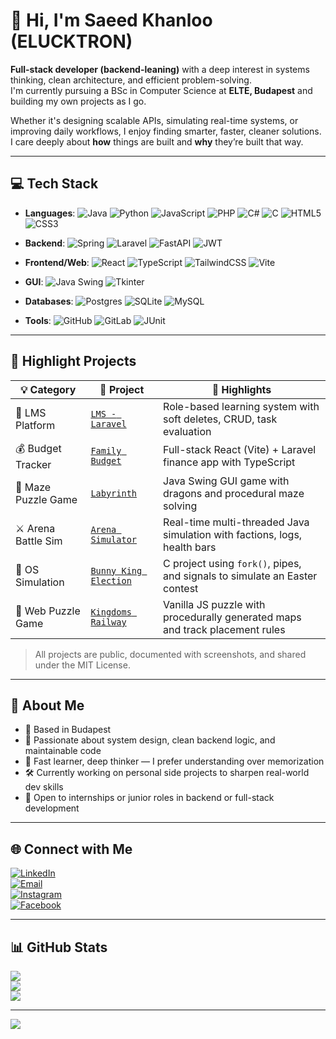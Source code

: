 # 👋 Hi, I'm Saeed Khanloo (ELUCKTRON)

**Full-stack developer (backend-leaning)** with a deep interest in systems thinking, clean architecture, and efficient problem-solving.  
I'm currently pursuing a BSc in Computer Science at **ELTE, Budapest** and building my own projects as I go.

Whether it's designing scalable APIs, simulating real-time systems, or improving daily workflows, I enjoy finding smarter, faster, cleaner solutions.  
I care deeply about **how** things are built and **why** they’re built that way.

---

## 💻 Tech Stack

- **Languages**: ![Java](https://img.shields.io/badge/java-%23ED8B00.svg?style=for-the-badge&logo=openjdk&logoColor=white) ![Python](https://img.shields.io/badge/python-3670A0?style=for-the-badge&logo=python&logoColor=ffdd54) ![JavaScript](https://img.shields.io/badge/javascript-%23323330.svg?style=for-the-badge&logo=javascript&logoColor=%23F7DF1E) ![PHP](https://img.shields.io/badge/php-%23777BB4.svg?style=for-the-badge&logo=php&logoColor=white) ![C#](https://img.shields.io/badge/c%23-%23239120.svg?style=for-the-badge&logo=csharp&logoColor=white) ![C](https://img.shields.io/badge/c-%2300599C.svg?style=for-the-badge&logo=c&logoColor=white) ![HTML5](https://img.shields.io/badge/html5-%23E34F26.svg?style=for-the-badge&logo=html5&logoColor=white) ![CSS3](https://img.shields.io/badge/css3-%231572B6.svg?style=for-the-badge&logo=css3&logoColor=white)

- **Backend**: ![Spring](https://img.shields.io/badge/spring-%236DB33F.svg?style=for-the-badge&logo=spring&logoColor=white) ![Laravel](https://img.shields.io/badge/laravel-%23FF2D20.svg?style=for-the-badge&logo=laravel&logoColor=white) ![FastAPI](https://img.shields.io/badge/FastAPI-005571?style=for-the-badge&logo=fastapi) ![JWT](https://img.shields.io/badge/JWT-black?style=for-the-badge&logo=JSON%20web%20tokens)

- **Frontend/Web**: ![React](https://img.shields.io/badge/react-%2320232a.svg?style=for-the-badge&logo=react&logoColor=%2361DAFB) ![TypeScript](https://img.shields.io/badge/typescript-%23007ACC.svg?style=for-the-badge&logo=typescript&logoColor=white) ![TailwindCSS](https://img.shields.io/badge/tailwindcss-%2338B2AC.svg?style=for-the-badge&logo=tailwind-css&logoColor=white) ![Vite](https://img.shields.io/badge/vite-%23646CFF.svg?style=for-the-badge&logo=vite&logoColor=white)

- **GUI**: ![Java Swing](https://img.shields.io/badge/Swing-%23007396.svg?style=for-the-badge&logo=java&logoColor=white) ![Tkinter](https://img.shields.io/badge/Tkinter-FFDB4D?style=for-the-badge)

- **Databases**: ![Postgres](https://img.shields.io/badge/postgres-%23316192.svg?style=for-the-badge&logo=postgresql&logoColor=white) ![SQLite](https://img.shields.io/badge/sqlite-%2307405e.svg?style=for-the-badge&logo=sqlite&logoColor=white) ![MySQL](https://img.shields.io/badge/mysql-4479A1.svg?style=for-the-badge&logo=mysql&logoColor=white)

- **Tools**: ![GitHub](https://img.shields.io/badge/github-%23121011.svg?style=for-the-badge&logo=github&logoColor=white) ![GitLab](https://img.shields.io/badge/gitlab-%23181717.svg?style=for-the-badge&logo=gitlab&logoColor=white) ![JUnit](https://img.shields.io/badge/JUnit-25A162.svg?style=for-the-badge)


---

## 📂 Highlight Projects

| 💡 Category            | 🚀 Project | 🧠 Highlights |
|------------------------|------------|----------------|
| 🏫 LMS Platform        | [`LMS - Laravel`](https://github.com/ELUCKTRON/web-laravel-learning-management-system-university) | Role-based learning system with soft deletes, CRUD, task evaluation |
| 💰 Budget Tracker       | [`Family Budget`](https://github.com/ELUCKTRON/web-react-laravel-family-budget--university) | Full-stack React (Vite) + Laravel finance app with TypeScript |
| 🧭 Maze Puzzle Game     | [`Labyrinth`](https://github.com/ELUCKTRON/gui-java-labyrinth-university) | Java Swing GUI game with dragons and procedural maze solving |
| ⚔️ Arena Battle Sim     | [`Arena Simulator`](https://github.com/ELUCKTRON/gui-arena-simulator-univerity) | Real-time multi-threaded Java simulation with factions, logs, health bars |
| 🐰 OS Simulation        | [`Bunny King Election`](https://github.com/ELUCKTRON/cli-c-bunny-king-election-university) | C project using `fork()`, pipes, and signals to simulate an Easter contest |
| 🧩 Web Puzzle Game      | [`Kingdoms Railway`](https://github.com/ELUCKTRON/web-js-kingdoms-railway-university) | Vanilla JS puzzle with procedurally generated maps and track placement rules |

> All projects are public, documented with screenshots, and shared under the MIT License.

---

## 🧠 About Me

- 📍 Based in Budapest  
- 🎯 Passionate about system design, clean backend logic, and maintainable code  
- 🧠 Fast learner, deep thinker — I prefer understanding over memorization  
- 🛠️ Currently working on personal side projects to sharpen real-world dev skills  
- 👀 Open to internships or junior roles in backend or full-stack development  

---

## 🌐 Connect with Me
[![LinkedIn](https://img.shields.io/badge/LinkedIn-%230077B5.svg?logo=linkedin&logoColor=white)](https://linkedin.com/in/saeed-fathallah-khanloobrise-208768188)  
[![Email](https://img.shields.io/badge/Email-D14836?logo=gmail&logoColor=white)](mailto:saeedkhanloo72@gmail.com)  
[![Instagram](https://img.shields.io/badge/Instagram-%23E4405F.svg?logo=Instagram&logoColor=white)](https://instagram.com/saeedkhanloo)  
[![Facebook](https://img.shields.io/badge/Facebook-%231877F2.svg?logo=Facebook&logoColor=white)](https://facebook.com/saeedkhanloo72)  

---

## 📊 GitHub Stats

![](https://github-readme-stats.vercel.app/api?username=ELUCKTRON&theme=dark&hide_border=false&include_all_commits=true&count_private=false)  
![](https://nirzak-streak-stats.vercel.app/?user=ELUCKTRON&theme=dark&hide_border=false)  
![](https://github-readme-stats.vercel.app/api/top-langs/?username=ELUCKTRON&theme=dark&hide_border=false&include_all_commits=true&count_private=false&layout=compact)

---

[![](https://visitcount.itsvg.in/api?id=ELUCKTRON&icon=0&color=3)](https://visitcount.itsvg.in)

<!-- Proudly customized and handcrafted with ❤️ by Saeed Khanloo -->
